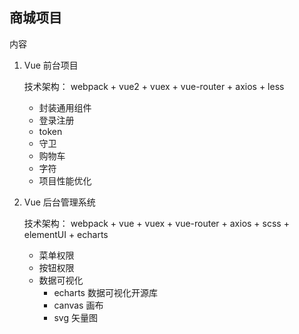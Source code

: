 ## 商城项目

内容

1. Vue 前台项目

    技术架构： webpack + vue2 + vuex + vue-router + axios + less 

    + 封装通用组件
    + 登录注册
    + token
    + 守卫
    + 购物车
    + 字符
    + 项目性能优化

1. Vue 后台管理系统

    技术架构： webpack + vue + vuex + vue-router + axios + scss + elementUI + echarts

    + 菜单权限
    + 按钮权限
    + 数据可视化
        + echarts 数据可视化开源库
        + canvas 画布
        + svg 矢量图